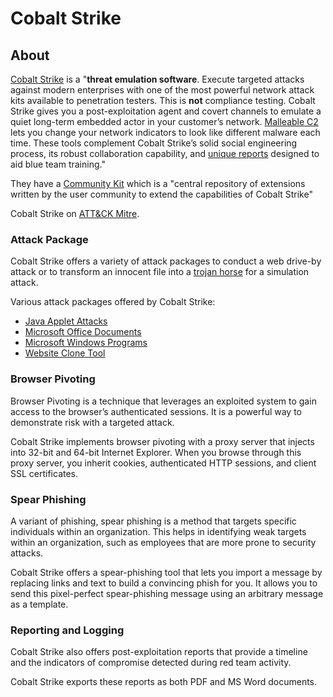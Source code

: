 # Cobalt Strike

## About

[Cobalt Strike](https://www.cobaltstrike.com/) is a "**threat emulation software**. Execute targeted attacks against modern enterprises with one of the most powerful network attack kits available to penetration testers. This is **not** compliance testing. Cobalt Strike gives you a post-exploitation agent and covert channels to emulate a quiet long-term embedded actor in your customer’s network. [Malleable C2](https://www.cobaltstrike.com/blog/user-defined-storage-based-covert-communication/) lets you change your network indicators to look like different malware each time. These tools complement Cobalt Strike’s solid social engineering process, its robust collaboration capability, and [unique reports](https://www.cobaltstrike.com/blog/rethinking-reporting-for-red-team-operations/) designed to aid blue team training."&#x20;

They have a [Community Kit](https://cobalt-strike.github.io/community\_kit/) which is a "central repository of extensions written by the user community to extend the capabilities of Cobalt Strike"

Cobalt Strike on [ATT\&CK Mitre](https://attack.mitre.org/software/S0154/).

### Attack Package <a href="#attack-package" id="attack-package"></a>

Cobalt Strike offers a variety of attack packages to conduct a web drive-by attack or to transform an innocent file into a [trojan horse](https://www.makeuseof.com/what-is-a-remote-access-trojan/) for a simulation attack.

Various attack packages offered by Cobalt Strike:

* [Java Applet Attacks](https://www.cobaltstrike.com/help-java-signed-applet-attack)
* [Microsoft Office Documents](https://www.cobaltstrike.com/help-office-macro-attack)
* [Microsoft Windows Programs](https://www.cobaltstrike.com/help-staged-exe)
* [Website Clone Tool](https://www.cobaltstrike.com/help-website-clone-tool)

### Browser Pivoting <a href="#browser-pivoting" id="browser-pivoting"></a>

Browser Pivoting is a technique that leverages an exploited system to gain access to the browser’s authenticated sessions. It is a powerful way to demonstrate risk with a targeted attack.

Cobalt Strike implements browser pivoting with a proxy server that injects into 32-bit and 64-bit Internet Explorer. When you browse through this proxy server, you inherit cookies, authenticated HTTP sessions, and client SSL certificates.

### Spear Phishing <a href="#spear-phishing" id="spear-phishing"></a>

A variant of phishing, spear phishing is a method that targets specific individuals within an organization. This helps in identifying weak targets within an organization, such as employees that are more prone to security attacks.

Cobalt Strike offers a spear-phishing tool that lets you import a message by replacing links and text to build a convincing phish for you. It allows you to send this pixel-perfect spear-phishing message using an arbitrary message as a template.

### Reporting and Logging <a href="#reporting-and-logging" id="reporting-and-logging"></a>

Cobalt Strike also offers post-exploitation reports that provide a timeline and the indicators of compromise detected during red team activity.

Cobalt Strike exports these reports as both PDF and MS Word documents.
